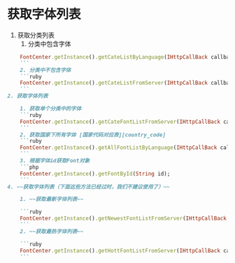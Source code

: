# 获取字体列表
[country_code]: /other/country_code.html
1. 获取分类列表
    1. 分类中包含字体
```ruby
    FontCenter.getInstance().getCateListByLanguage(IHttpCallBack callback, String country)
    ```
    2. 分类中不包含字体
    ```ruby
    FontCenter.getInstance().getCateListFromServer(IHttpCallBack callback, String country)
    ```
2. 获取字体列表

    1. 获取单个分类中的字体
    ```ruby
    FontCenter.getInstance().getCateFontListFromServer(IHttpCallBack callback,String id)
    ```
    2. 获取国家下所有字体 [国家代码对应表][country_code]
    ```ruby
    FontCenter.getInstance().getAllFontListByLanguage(IHttpCallBack callback, String country)
    ```
    3. 根据字体id获取Font对象
    ```php
    FontCenter.getInstance().getFontById(String id);
    ```
4. ~~获取字体列表（下面这些方法已经过时，我们不建议使用了）~~

    1. ~~获取最新字体列表~~

    ```ruby
    FontCenter.getInstance().getNewestFontListFromServer(IHttpCallBack callback)
    ```
    2. ~~获取最热字体列表~~

    ```ruby
    FontCenter.getInstance().getHottFontListFromServer(IHttpCallBack callback)
    ```


